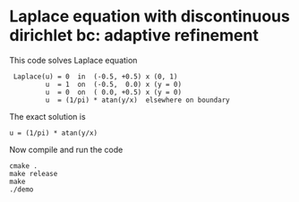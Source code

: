 # Laplace equation with discontinuous dirichlet bc: adaptive refinement

This code solves Laplace equation

```text
 Laplace(u) = 0  in  (-0.5, +0.5) x (0, 1)
         u  = 1  on  (-0.5,  0.0) x (y = 0)
         u  = 0  on  ( 0.0, +0.5) x (y = 0)
         u  = (1/pi) * atan(y/x)  elsewhere on boundary
```

The exact solution is

```text
u = (1/pi) * atan(y/x)
```

Now compile and run the code

```shell
cmake .
make release
make
./demo
```
